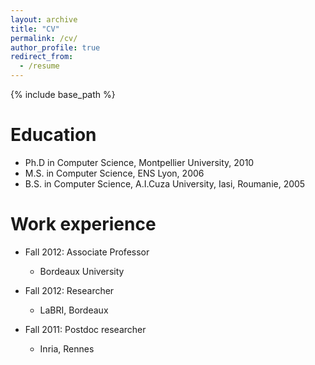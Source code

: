 ```yaml
---
layout: archive
title: "CV"
permalink: /cv/
author_profile: true
redirect_from:
  - /resume
---
```


{% include base_path %}

Education
======
* Ph.D in Computer Science, Montpellier University, 2010
* M.S. in Computer Science, ENS Lyon, 2006
* B.S. in Computer Science, A.I.Cuza University, Iasi, Roumanie, 2005

Work experience
======
* Fall 2012: Associate Professor
  * Bordeaux University

* Fall 2012: Researcher
  * LaBRI, Bordeaux

* Fall 2011: Postdoc researcher
  * Inria, Rennes
  
